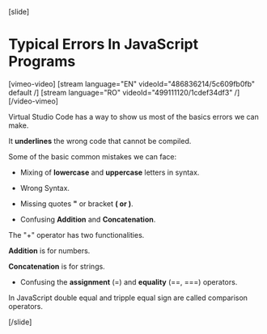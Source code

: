 [slide]
# Typical Errors In JavaScript Programs

[vimeo-video]
[stream language="EN" videoId="486836214/5c609fb0fb" default /]
[stream language="RO" videoId="499111120/1cdef34df3"  /]
[/video-vimeo]

Virtual Studio Code has a way to show us most of the basics errors we can make.

It **underlines** the wrong code that cannot be compiled.

Some of the basic common mistakes we can face:

- Mixing of **lowercase** and **uppercase** letters in syntax.

- Wrong Syntax.

- Missing quotes **"** or bracket **( or )**.

- Confusing **Addition** and **Concatenation**.

The "+" operator has two functionalities.

**Addition** is for numbers.

**Concatenation** is for strings.

- Confusing the **assignment** (=) and **equality** (==, ===) operators.

In JavaScript double equal and tripple equal sign are called comparison operators.

[/slide]